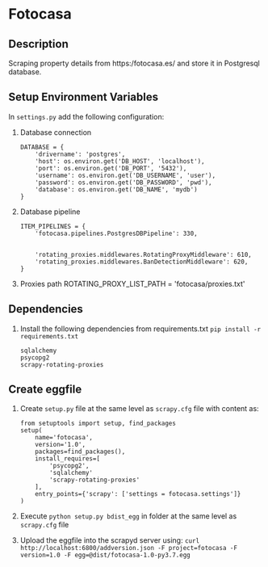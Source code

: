 # Fotocasa

## Description
Scraping property details from https:/fotocasa.es/ and store it in Postgresql database.


## Setup Environment Variables
In `settings.py` add the following configuration:
1. Database connection
    ```
    DATABASE = {
        'drivername': 'postgres',
        'host': os.environ.get('DB_HOST', 'localhost'),
        'port': os.environ.get('DB_PORT', '5432'),
        'username': os.environ.get('DB_USERNAME', 'user'),
        'password': os.environ.get('DB_PASSWORD', 'pwd'),
        'database': os.environ.get('DB_NAME', 'mydb')
    }
    ```
2. Database pipeline
    ```
    ITEM_PIPELINES = {
        'fotocasa.pipelines.PostgresDBPipeline': 330,
        

        'rotating_proxies.middlewares.RotatingProxyMiddleware': 610,
        'rotating_proxies.middlewares.BanDetectionMiddleware': 620,
    }
    ```

3. Proxies path
ROTATING_PROXY_LIST_PATH = 'fotocasa/proxies.txt'


## Dependencies
1. Install the following dependencies from requirements.txt
    `pip install -r requirements.txt`
    
    ```buildoutcfg
    sqlalchemy
    psycopg2
    scrapy-rotating-proxies
    ```

## Create eggfile
1. Create `setup.py` file at the same level as `scrapy.cfg` file with content as:
    ```
    from setuptools import setup, find_packages
    setup(
        name='fotocasa',
        version='1.0',
        packages=find_packages(),
        install_requires=[
            'psycopg2',
            'sqlalchemy'
            'scrapy-rotating-proxies'
        ],
        entry_points={'scrapy': ['settings = fotocasa.settings']}
    )
    ```
    
2. Execute `python setup.py bdist_egg` in folder at the same level as `scrapy.cfg` file
3. Upload the eggfile into the scrapyd server using: `curl http://localhost:6800/addversion.json -F project=fotocasa -F version=1.0 -F egg=@dist/fotocasa-1.0-py3.7.egg`

